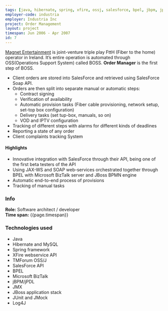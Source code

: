 ```yaml
---
tags: [java, hibernate, spring, xfire, ossj, salesforce, bpel, jbpm, jpdl, jmx, jboss, junit, jmock, log4j]
employer-code: industria
employer: Industria Inc
project: Order Management
layout: project
timespan: Jun 2006 - Apr 2007
id: 7
---
```


[Magnet Entertainment](https://www.magnet.ie/residential/) is joint­-venture triple play FttH (Fiber to the home) operator in Ireland. It’s entire operation is automated through OSS(Operations Support System) called BOSS. **Order Manager** is the first step of BOSS.
* Client orders are stored into SalesForce and retrieved using SalesForce Soap API.
* Orders are then split into separate manual or automatic steps:
    * Contract signing
    * Verification of availability
    * Automatic provision tasks (Fiber cable provisioning, network setup, set-top box configuration)
    * Delivery tasks (set tup-box, manuals, so on)
    * VOD and IPTV configuration
* Tracking of different steps with alarms for different kinds of deadlines
* Reporting a state of any order
* Client complaints tracking System

#### Highlights  
* Innovative integration with SalesForce through their API, being one of the first beta testers of the API
* Using JAX-WS and SOAP web-services orchestrated together through BPEL with Microsoft BizTalk server and JBoss BPMN engine
* Automatic end-to-end process of provisions
* Tracking of manual tasks

### Info
**Role:** Software architect / developer  
**Time span:**  {{page.timespan}}

### Technologies used
* Java
* Hibernate and MySQL
* Spring framework
* XFire webservice API
* TMForum OSS/J
* SalesForce API
* BPEL
* Microsoft BizTalk
* jBPM/jPDL
* JMX
* JBoss application stack
* JUnit and JMock
* Log4J
